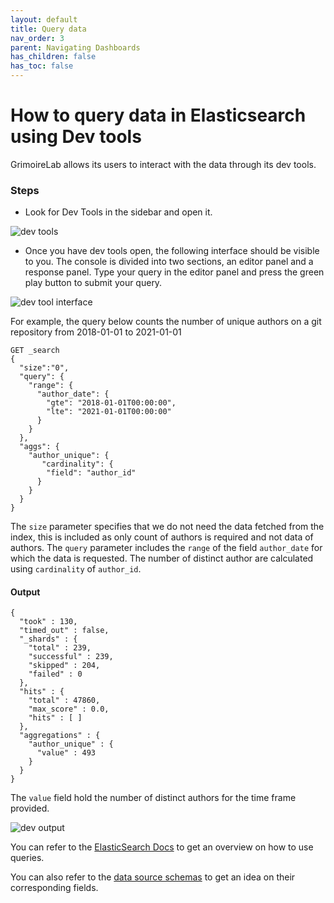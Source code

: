 ```yaml
---
layout: default
title: Query data
nav_order: 3
parent: Navigating Dashboards
has_children: false
has_toc: false
---
```


# How to query data in Elasticsearch using Dev tools

GrimoireLab allows its users to interact with the data through its dev tools.

### Steps

- Look for Dev Tools in the sidebar and open it.

![dev tools](../assets/dev-tools.png)

- Once you have dev tools open, the following interface should be visible to you. The console is divided into two sections, an editor panel and a response panel. Type your query in the editor panel and press the green play button to submit your query.

![dev tool interface](../assets/dev-tool-interface.png)

For example, the query below counts the number of unique authors on a git repository from 2018-01-01 to 2021-01-01

```
GET _search
{
  "size":"0",
  "query": {
    "range": {
      "author_date": {
        "gte": "2018-01-01T00:00:00",
        "lte": "2021-01-01T00:00:00"
      }
    }
  },
  "aggs": {
    "author_unique": {
       "cardinality": {
        "field": "author_id"
      }
    }
  }
}
```

The `size` parameter specifies that we do not need the data fetched from the index, this is included as only count of authors is required and not data of authors. The `query` parameter includes the `range` of the field `author_date` for which the data is requested. The number of distinct author are calculated using `cardinality` of `author_id`.

#### Output

```
{
  "took" : 130,
  "timed_out" : false,
  "_shards" : {
    "total" : 239,
    "successful" : 239,
    "skipped" : 204,
    "failed" : 0
  },
  "hits" : {
    "total" : 47860,
    "max_score" : 0.0,
    "hits" : [ ]
  },
  "aggregations" : {
    "author_unique" : {
      "value" : 493
    }
  }
}
```

The `value` field hold the number of distinct authors for the time frame provided.

![dev output](../assets/dev-output.png)

You can refer to the [ElasticSearch Docs](https://www.elastic.co/guide/en/elasticsearch/reference/6.8/search-search.html) to get an overview on how to use queries.

You can also refer to the [data source schemas](https://github.com/chaoss/grimoirelab-elk/tree/master/schema) to get an idea on their corresponding fields.
